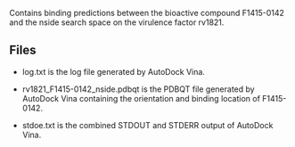 Contains binding predictions between the bioactive compound F1415-0142 and the nside search space on the virulence factor rv1821.

## Files

- log.txt is the log file generated by AutoDock Vina.

- rv1821_F1415-0142_nside.pdbqt is the PDBQT file generated by AutoDock Vina containing the orientation and binding location of F1415-0142.

- stdoe.txt is the combined STDOUT and STDERR output of AutoDock Vina.

